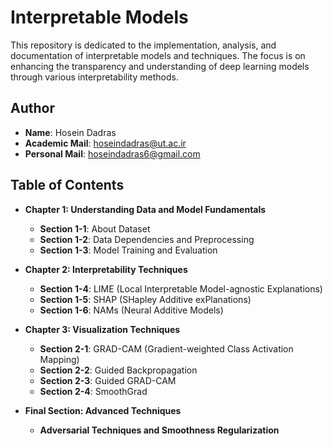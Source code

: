 # Interpretable Models

This repository is dedicated to the implementation, analysis, and documentation of interpretable models and techniques. The focus is on enhancing the transparency and understanding of deep learning models through various interpretability methods.

## Author
- **Name**: Hosein Dadras
- **Academic Mail**: hoseindadras@ut.ac.ir 
- **Personal Mail**: hoseindadras6@gmail.com
## Table of Contents


- **Chapter 1: Understanding Data and Model Fundamentals**
  - **Section 1-1**: About Dataset
  - **Section 1-2**: Data Dependencies and Preprocessing
  - **Section 1-3**: Model Training and Evaluation

- **Chapter 2: Interpretability Techniques**
  - **Section 1-4**: LIME (Local Interpretable Model-agnostic Explanations)
  - **Section 1-5**: SHAP (SHapley Additive exPlanations)
  - **Section 1-6**: NAMs (Neural Additive Models)

- **Chapter 3: Visualization Techniques**
  - **Section 2-1**: GRAD-CAM (Gradient-weighted Class Activation Mapping)
  - **Section 2-2**: Guided Backpropagation
  - **Section 2-3**: Guided GRAD-CAM
  - **Section 2-4**: SmoothGrad

- **Final Section: Advanced Techniques**
  - **Adversarial Techniques and Smoothness Regularization**
